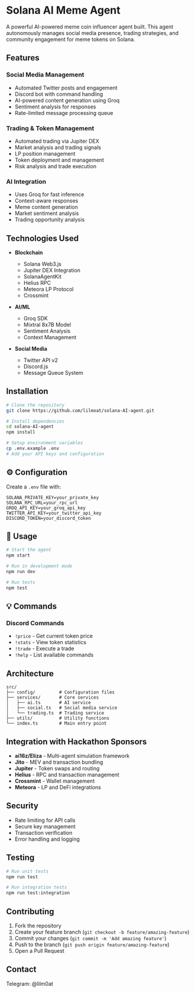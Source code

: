# Solana AI Meme Agent

A powerful AI-powered meme coin influencer agent built. This agent autonomously manages social media presence, trading strategies, and community engagement for meme tokens on Solana.

## Features

### Social Media Management
- Automated Twitter posts and engagement
- Discord bot with command handling
- AI-powered content generation using Groq
- Sentiment analysis for responses
- Rate-limited message processing queue

### Trading & Token Management 
- Automated trading via Jupiter DEX
- Market analysis and trading signals
- LP position management
- Token deployment and management
- Risk analysis and trade execution

### AI Integration
- Uses Groq for fast inference
- Context-aware responses
- Meme content generation
- Market sentiment analysis
- Trading opportunity analysis

## Technologies Used

- **Blockchain**
  - Solana Web3.js
  - Jupiter DEX Integration  
  - SolanaAgentKit
  - Helius RPC
  - Meteora LP Protocol
  - Crossmint

- **AI/ML**
  - Groq SDK
  - Mixtral 8x7B Model
  - Sentiment Analysis
  - Context Management

- **Social Media**
  - Twitter API v2
  - Discord.js
  - Message Queue System

## Installation

```bash
# Clone the repository
git clone https://github.com/lilmoat/solana-AI-agent.git

# Install dependencies
cd solana-AI-agent
npm install

# Setup environment variables
cp .env.example .env
# Add your API keys and configuration
```

## ⚙️ Configuration

Create a `.env` file with:

```env
SOLANA_PRIVATE_KEY=your_private_key
SOLANA_RPC_URL=your_rpc_url
GROQ_API_KEY=your_groq_api_key
TWITTER_API_KEY=your_twitter_api_key
DISCORD_TOKEN=your_discord_token
```

## 🚀 Usage

```bash
# Start the agent
npm start

# Run in development mode
npm run dev

# Run tests 
npm test
```

## 💡 Commands

### Discord Commands
- `!price` - Get current token price
- `!stats` - View token statistics
- `!trade` - Execute a trade
- `!help` - List available commands

## Architecture

```
src/
├── config/         # Configuration files
├── services/       # Core services
│   ├── ai.ts       # AI service
│   ├── social.ts   # Social media service
│   └── trading.ts  # Trading service
├── utils/          # Utility functions
└── index.ts        # Main entry point
```

## Integration with Hackathon Sponsors

- **ai16z/Eliza** - Multi-agent simulation framework
- **Jito** - MEV and transaction bundling
- **Jupiter** - Token swaps and routing
- **Helius** - RPC and transaction management
- **Crossmint** - Wallet management
- **Meteora** - LP and DeFi integrations

## Security

- Rate limiting for API calls
- Secure key management
- Transaction verification
- Error handling and logging

## Testing

```bash
# Run unit tests
npm run test

# Run integration tests
npm run test:integration
```

## Contributing

1. Fork the repository
2. Create your feature branch (`git checkout -b feature/amazing-feature`)
3. Commit your changes (`git commit -m 'Add amazing feature'`)
4. Push to the branch (`git push origin feature/amazing-feature`)
5. Open a Pull Request

## Contact

Telegram: @lilm0at



